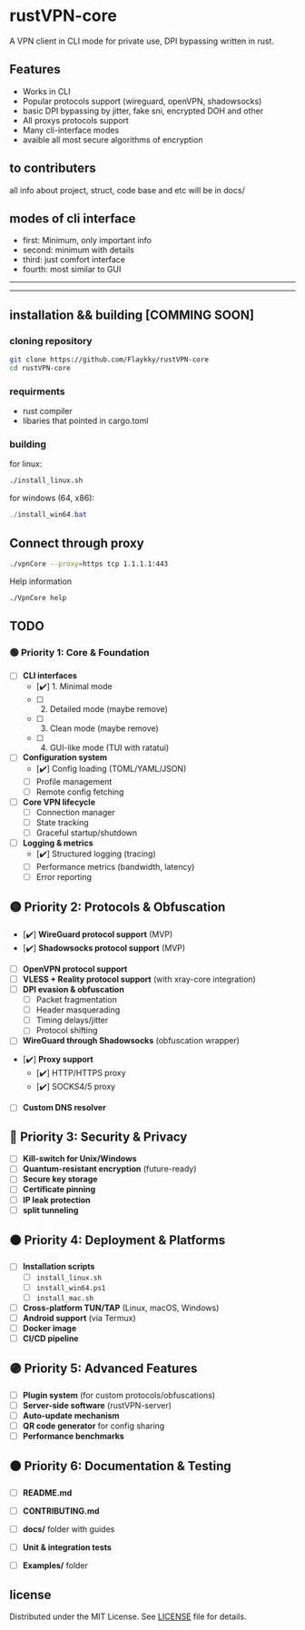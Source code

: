 # rustVPN-core

A VPN client in CLI mode for private use, DPI bypassing written in rust.

## Features
- Works in CLI
- Popular protocols support (wireguard, openVPN, shadowsocks)
- basic DPI bypassing by jitter, fake sni, encrypted DOH and other
- All proxys protocols support
- Many cli-interface modes
- avaible all most secure algorithms of encryption 


## to contributers
all info about project, struct, code base and etc will be in docs/

## modes of cli interface

- first: Minimum, only important info
- second: minimum with details
- third: just comfort interface  
- fourth: most similar to GUI

---

---
## installation && building [COMMING SOON]

### cloning repository 
```bash
git clone https://github.com/Flaykky/rustVPN-core
cd rustVPN-core
```


### requirments
- rust compiler 
- libaries that pointed in cargo.toml

### building

for linux:

```bash
./install_linux.sh
```

for windows (64, x86): 

```powershell
./install_win64.bat
```




## Connect through proxy
```bash
./vpnCore --proxy=https tcp 1.1.1.1:443
```

Help information
```bash
./VpnCore help
```


## TODO

### 🟢 Priority 1: Core & Foundation
- [ ] **CLI interfaces**
  - [✔️] 1. Minimal mode
  - [ ] 2. Detailed mode (maybe remove)
  - [ ] 3. Clean mode (maybe remove)
  - [ ] 4. GUI-like mode (TUI with ratatui)
- [ ] **Configuration system**
  - [✔️] Config loading (TOML/YAML/JSON)
  - [ ] Profile management
  - [ ] Remote config fetching
- [ ] **Core VPN lifecycle**
  - [ ] Connection manager
  - [ ] State tracking
  - [ ] Graceful startup/shutdown
- [ ] **Logging & metrics**
  - [✔️] Structured logging (tracing)
  - [ ] Performance metrics (bandwidth, latency)
  - [ ] Error reporting

## 🟡 Priority 2: Protocols & Obfuscation
- [✔️] **WireGuard protocol support** (MVP)
- [✔️] **Shadowsocks protocol support** (MVP)
- [ ] **OpenVPN protocol support**
- [ ] **VLESS + Reality protocol support** (with xray-core integration)
- [ ] **DPI evasion & obfuscation**
  - [ ] Packet fragmentation
  - [ ] Header masquerading
  - [ ] Timing delays/jitter
  - [ ] Protocol shifting
- [ ] **WireGuard through Shadowsocks** (obfuscation wrapper)
- [✔️] **Proxy support**
  - [✔️] HTTP/HTTPS proxy
  - [✔️] SOCKS4/5 proxy
- [ ] **Custom DNS resolver**

## 🔵 Priority 3: Security & Privacy
- [ ] **Kill-switch for Unix/Windows**
- [ ] **Quantum-resistant encryption** (future-ready)
- [ ] **Secure key storage**
- [ ] **Certificate pinning**
- [ ] **IP leak protection**
- [ ] **split tunneling**

## 🟠 Priority 4: Deployment & Platforms
- [ ] **Installation scripts**
  - [ ] `install_linux.sh`
  - [ ] `install_win64.ps1`
  - [ ] `install_mac.sh`
- [ ] **Cross-platform TUN/TAP** (Linux, macOS, Windows)
- [ ] **Android support** (via Termux)
- [ ] **Docker image**
- [ ] **CI/CD pipeline**

## 🟣 Priority 5: Advanced Features
- [ ] **Plugin system** (for custom protocols/obfuscations)
- [ ] **Server-side software** (rustVPN-server)
- [ ] **Auto-update mechanism**
- [ ] **QR code generator** for config sharing
- [ ] **Performance benchmarks**

## 🟤 Priority 6: Documentation & Testing
- [ ] **README.md**
- [ ] **CONTRIBUTING.md**
- [ ] **docs/** folder with guides
- [ ] **Unit & integration tests**
- [ ] **Examples/** folder


## license 

Distributed under the MIT License. See [LICENSE](LICENSE) file for details.
